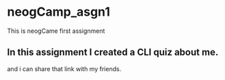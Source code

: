# neogCamp_asgn1

This is neogCame first assignment

## In this assignment I created a CLI quiz about me.

and i can share that link with my friends.
